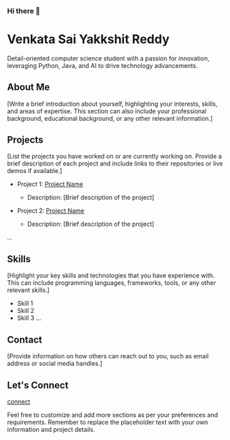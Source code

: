 ### Hi there 👋

<!--
**saiyakkshit/saiyakkshit** is a ✨ _special_ ✨ repository because its `README.md` (this file) appears on your GitHub profile.

Here are some ideas to get you started:

- 🔭 I’m currently working on ...
- 🌱 I’m currently learning ...
- 👯 I’m looking to collaborate on ...
- 🤔 I’m looking for help with ...
- 💬 Ask me about ...
- 📫 How to reach me: ...
- 😄 Pronouns: ...
- ⚡ Fun fact: ...
-->


# Venkata Sai Yakkshit Reddy
Detail-oriented computer science student with a passion for innovation, leveraging Python, Java, and AI to drive technology advancements.

## About Me
[Write a brief introduction about yourself, highlighting your interests, skills, and areas of expertise. This section can also include your professional background, educational background, or any other relevant information.]

## Projects
[List the projects you have worked on or are currently working on. Provide a brief description of each project and include links to their repositories or live demos if available.]

- Project 1: [Project Name](link-to-repository-or-demo)
  - Description: [Brief description of the project]
  
- Project 2: [Project Name](link-to-repository-or-demo)
  - Description: [Brief description of the project]
  
...

## Skills
[Highlight your key skills and technologies that you have experience with. This can include programming languages, frameworks, tools, or any other relevant skills.]

- Skill 1
- Skill 2
- Skill 3
...

## Contact
[Provide information on how others can reach out to you, such as email address or social media handles.]

## Let's Connect
[connect](https://cedzlabs.com/yakkshit)

Feel free to customize and add more sections as per your preferences and requirements. Remember to replace the placeholder text with your own information and project details.
